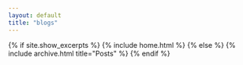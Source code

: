 ```yaml
---
layout: default
title: "blogs"
---
```


{% if site.show_excerpts %}
  {% include home.html %}
{% else %}
  {% include archive.html title="Posts" %}
{% endif %}
